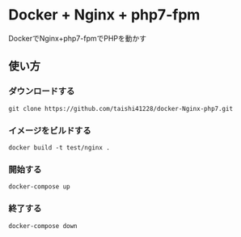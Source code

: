 # Docker + Nginx + php7-fpm

DockerでNginx+php7-fpmでPHPを動かす

## 使い方

### ダウンロードする

    git clone https://github.com/taishi41228/docker-Nginx-php7.git

### イメージをビルドする

    docker build -t test/nginx .

### 開始する

    docker-compose up

### 終了する

    docker-compose down